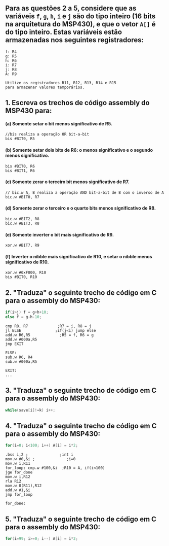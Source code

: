 ## Para as questões 2 a 5, considere que as variáveis `f`, `g`, `h`, `i` e `j` são do tipo inteiro (16 bits na arquitetura do MSP430), e que o vetor `A[]` é do tipo inteiro. Estas variáveis estão armazenadas nos seguintes registradores:
	f: R4
	g: R5
	h: R6
	i: R7
	j: R8
	A: R9

	Utilize os registradores R11, R12, R13, R14 e R15
	para armazenar valores temporários.

## 1. Escreva os trechos de código assembly do MSP430 para:
#### (a) Somente setar o bit menos significativo de R5.
```Assembly
//bis realiza a operação OR bit-a-bit
bis #BIT0, R5
```
#### (b) Somente setar dois bits de R6: o menos significativo e o segundo menos significativo.
```Assembly
bis #BIT0, R6
bis #BIT1, R6
```
#### (c) Somente zerar o terceiro bit menos significativo de R7.
```Assembly
// bic.w A, B realiza a operação AND bit-a-bit de B com o inverso de A
bic.w #BIT0, R7
```
#### (d) Somente zerar o terceiro e o quarto bits menos significativo de R8.
```Assembly
bic.w #BIT2, R8
bic.w #BIT3, R8
```
#### (e) Somente inverter o bit mais significativo de R9.
```Assembly
xor.w #BIT7, R9
```
#### (f) Inverter o nibble mais significativo de R10, e setar o nibble menos significativo de R10.
```Assembly
xor.w #0xF000, R10
bis #BIT0, R10
```
## 2. "Traduza" o seguinte trecho de código em C para o assembly do MSP430:

```C
if(i>j) f = g+h+10;
else f = g-h-10;
```

```Assembly
cmp R8, R7			   ;R7 = i, R8 = j
jl ELSE				  ;if(j<i) jump else
add.w R6,R5  			;R5 = f, R6 = g
add.w #000a,R5
jmp EXIT

ELSE:
sub.w R6, R4
sub.w #000a,R5

EXIT:
...
```

## 3. "Traduza" o seguinte trecho de código em C para o assembly do MSP430:

```C
while(save[i]!=k) i++;
```

## 4. "Traduza" o seguinte trecho de código em C para o assembly do MSP430:

```C
for(i=0; i<100; i++) A[i] = i*2;
```

```Assembly
.bss i,2 ; 		 		;int i
mov.w #0,&i ;			   ;i=0
mov.w i,R11
for_loop: cmp.w #100,&i	 ;R10 = A, if(i<100)
jge for_done
mov.w i,R12
rla R12
mov.w 0(R11),R12
add.w #1,&i
jmp for_loop

for_done:
```

## 5. "Traduza" o seguinte trecho de código em C para o assembly do MSP430:

```C
for(i=99; i>=0; i--) A[i] = i*2;
```
<!--
```Assembly
.bss i,2 ;
mov.w #99,&i ;
fl_loop: call #do_dot ;
call #delay ;
call #do_dash ;
call #delay ;
dec.w &i ;
jnz fl_ck ;
for_done: ;
``` -->
